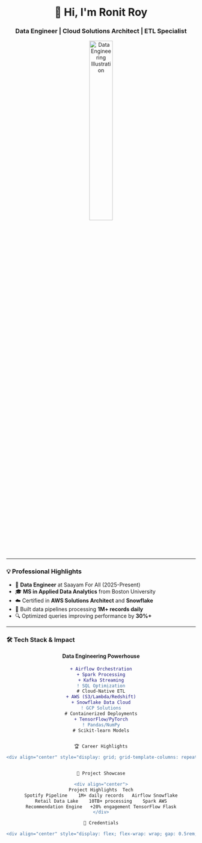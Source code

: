 <h1 align="center">👋 Hi, I'm Ronit Roy</h1>
<h3 align="center">Data Engineer | Cloud Solutions Architect | ETL Specialist</h3>

<div align="center">
  <img src="https://raw.githubusercontent.com/ronitroy30/ronitroy30/main/images/hand-coding-concept-illustration_114360-8113.jpg.avif" width="35%" alt="Data Engineering Illustration">
</div>

---

### 💡 Professional Highlights

- 🏢 **Data Engineer** at Saayam For All (2025-Present)
- 🎓 **MS in Applied Data Analytics** from Boston University
- ☁️ Certified in **AWS Solutions Architect** and **Snowflake**
- 🚀 Built data pipelines processing **1M+ records daily**
- 🔍 Optimized queries improving performance by **30%+**

---

### 🛠️ Tech Stack & Impact

<div align="center">

#### **Data Engineering Powerhouse**
```diff
+ Airflow Orchestration
+ Spark Processing
+ Kafka Streaming
! SQL Optimization
# Cloud-Native ETL
+ AWS (S3/Lambda/Redshift)
+ Snowflake Data Cloud
! GCP Solutions
# Containerized Deployments
+ TensorFlow/PyTorch
! Pandas/NumPy
# Scikit-learn Models


🏆 Career Highlights

<div align="center" style="display: grid; grid-template-columns: repeat(auto-fit, minmax(250px, 1fr)); gap: 1rem;"><div style="background: #f5f5f5; padding: 1rem; border-radius: 8px;"> 🔍 **Real-Time Analytics** Reduced latency by 65% <small>Airflow + Spark</small> </div><div style="background: #f5f5f5; padding: 1rem; border-radius: 8px;"> 💰 **Cost Optimization** Saved 40% on queries <small>Snowflake Design</small> </div><div style="background: #f5f5f5; padding: 1rem; border-radius: 8px;"> 🤖 **Fraud Detection** 30% accuracy boost <small>TensorFlow ML</small> </div></div>


🚀 Project Showcase

<div align="center">
Project	Highlights	Tech
Spotify Pipeline	1M+ daily records	Airflow Snowflake
Retail Data Lake	10TB+ processing	Spark AWS
Recommendation Engine	+20% engagement	TensorFlow Flask
</div>

🏅 Credentials

<div align="center" style="display: flex; flex-wrap: wrap; gap: 0.5rem; justify-content: center;"><div style="background: #FF9900; color: white; padding: 0.3rem 0.8rem; border-radius: 20px; display: flex; align-items: center;"> <svg width="16" height="16" viewBox="0 0 24 24" style="margin-right: 0.3rem;"><path fill="white" d="M18.71 19.5c-.83 1.24-1.71 2.45-3.05 2.47-1.34.03-1.77-.79-3.29-.79-1.53 0-2 .77-3.27.82-1.31.05-2.3-1.32-3.14-2.53C4.25 17 2.94 12.45 4.7 9.39c.87-1.52 2.43-2.48 4.12-2.51 1.28-.02 2.5.87 3.29.87.78 0 2.26-1.07 3.81-.91.65.03 2.47.26 3.64 1.98-.09.06-2.17 1.28-2.15 3.81.03 3.02 2.65 4.03 2.68 4.04-.03.07-.42 1.44-1.38 2.83M13 3.5c.73-.83 1.94-1.46 2.94-1.5.13 1.17-.34 2.35-1.04 3.19-.69.85-1.83 1.51-2.95 1.42-.15-1.15.41-2.35 1.05-3.11z"/></svg> AWS Certified </div><div style="background: #29B5E8; color: white; padding: 0.3rem 0.8rem; border-radius: 20px; display: flex; align-items: center;"> ❄️ Snowflake Pro </div><div style="background: #4285F4; color: white; padding: 0.3rem 0.8rem; border-radius: 20px; display: flex; align-items: center;"> <svg width="16" height="16" viewBox="0 0 24 24" style="margin-right: 0.3rem;"><path fill="white" d="M3.89 15.67L5.13 14.4C4.23 13.1 3.82 11.57 4 10C4.18 8.42 4.95 6.94 6.14 5.86C7.33 4.75 8.82 4 10.44 4C12.06 4 13.57 4.44 14.86 5.35L16.1 4.1C14.6 2.85 12.62 2.05 10.5 2.05C6.74 2.05 3.5 4.26 2.05 7.5C1.63 8.45 1.42 9.5 1.42 10.5C1.42 11.58 1.65 12.62 2.08 13.57L3.89 15.67M22.95 16.5C22.6 17.5 22.05 18.5 21.3 19.38L20.07 18.12C20.82 17.17 21.3 16.05 21.3 14.88C21.3 13.72 20.8 12.6 20 11.62L21.27 10.38C22.35 11.67 22.95 13.17 22.95 14.63C22.95 15.5 22.78 16.38 22.45 17.23L22.95 16.5M8.59 10.5L7.09 12C7.09 12.57 7.33 13.12 7.69 13.5C8.06 13.89 8.6 14.13 9.19 14.13C9.77 14.13 10.33 13.88 10.69 13.5C11.06 13.11 11.3 12.57 11.3 12L9.79 10.5C9.36 10.5 8.99 10.5 8.59 10.5M16.58 15.25L15.08 16.75C15.92 17.55 17 18 18.15 18C19.3 18 20.33 17.55 21.17 16.75L19.67 15.25C19.17 15.72 18.5 16 17.83 16C17.19 16 16.55 15.72 16.08 15.25H16.58Z"/></svg> Google Cloud Pro </div></div> ```
